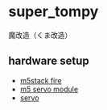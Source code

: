 # super_tompy
魔改造（くま改造）

## hardware setup

- [m5stack fire](https://www.switch-science.com/catalog/3953/)
- [m5 servo module](https://www.switch-science.com/catalog/6060/)
- [servo](https://www.amazon.co.jp/dp/B07TYYLMVY)
